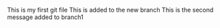 This is my first git file
This is added to the new branch
This is the second message added to branch1

